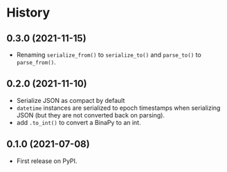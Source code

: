 # History

## 0.3.0 (2021-11-15)

* Renaming `serialize_from()` to `serialize_to()` and `parse_to()` to `parse_from()`.

## 0.2.0 (2021-11-10)

* Serialize JSON as compact by default
* `datetime` instances are serialized to epoch timestamps when serializing JSON (but they are not converted back on parsing).
* add `.to_int()` to convert a BinaPy to an int.

## 0.1.0 (2021-07-08)

* First release on PyPI.
